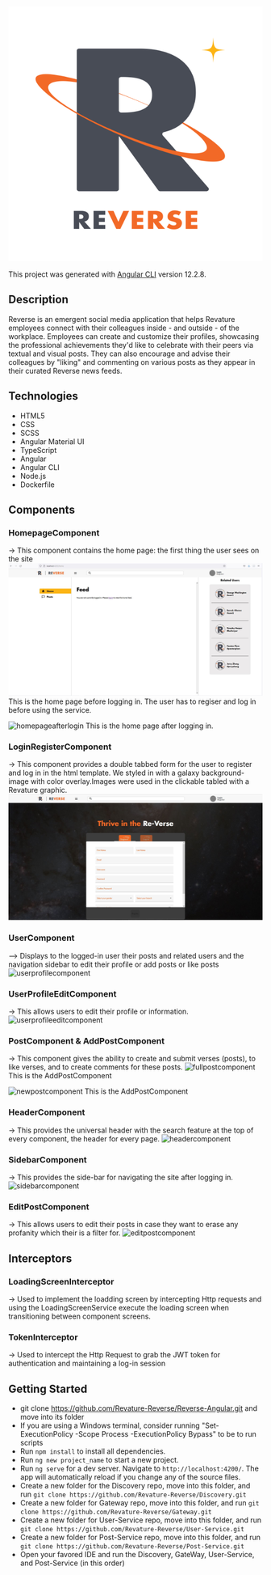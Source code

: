 ![logo image](readme-pics/Reverse-Brand-LogoWithText.png)

This project was generated with [Angular CLI](https://github.com/angular/angular-cli) version 12.2.8. 

## Description 
Reverse is an emergent social media application that helps Revature employees connect with their colleagues inside - and outside - of the workplace. Employees can create and customize their profiles, showcasing the professional achievements they'd like to celebrate with their peers via textual and visual posts. They can also encourage and advise their colleagues by "liking" and commenting on various posts as they appear in their curated Reverse news feeds.

## Technologies 
 - HTML5
 - CSS 
 - SCSS
 - Angular Material UI
 - TypeScript
 - Angular
 - Angular CLI  
 - Node.js
 - Dockerfile
 
## Components
### HomepageComponent 
-> This component contains the home page: the first thing the user sees on the site
![homepage](readme-pics/homepage-before-login.JPG)
This is the home page before logging in. The user has to regiser and log in before using the service. 

![homepageafterlogin](https://user-images.githubusercontent.com/8985349/141241140-a69e8287-236a-48ce-b3d1-0cb5427e0f18.png)
This is the home page after logging in.


### LoginRegisterComponent
-> This component provides a double tabbed form for the user to register and log in in the html template. We styled in with a galaxy background-image with color overlay.Images were used in the clickable tabled with a Revature graphic.
![registration](readme-pics/registration-form.JPG)

### UserComponent
--> Displays to the logged-in user their posts and related users and the navigation sidebar to edit their profile or add posts or like posts
![userprofilecomponent](https://user-images.githubusercontent.com/8985349/141241504-daa05dcf-50fd-4d25-b92b-48c69f28d778.png)

### UserProfileEditComponent
-> This allows users to edit their profile or information.
![userprofileeditcomponent](https://user-images.githubusercontent.com/8985349/141241619-46a9b299-74b3-4378-8474-fe79cdd07e6b.png)

### PostComponent & AddPostComponent
-> This component gives the ability to create and submit verses (posts), to like verses, and to create comments for these posts. 
![fullpostcomponent](https://user-images.githubusercontent.com/8985349/141241490-2abf1bbc-94a2-4568-8dcc-bf3b62c31e79.png)
This is the AddPostComponent

![newpostcomponent](https://user-images.githubusercontent.com/8985349/141241377-4c2c6e32-938a-4543-99aa-c92d345b705b.png)
This is the AddPostComponent

### HeaderComponent
-> This provides the universal header with the search feature at the top of every component, the header for every page. 
![headercomponent](https://user-images.githubusercontent.com/8985349/141241074-d352836a-f78e-4dcf-9df3-b8e5e3631297.png)

### SidebarComponent
-> This provides the side-bar for navigating the site after logging in. 
![sidebarcomponent](https://user-images.githubusercontent.com/8985349/141241657-4f67cea9-f8fe-46fe-97dd-c5a61aed1f26.png)


### EditPostComponent
-> This allows users to edit their posts in case they want to erase any profanity which their is a filter for.
![editpostcomponent](https://user-images.githubusercontent.com/8985349/141241001-350c2bb0-558f-4611-b6b7-2aa9ee08c29e.png)


## Interceptors 
### LoadingScreenInterceptor 
-> Used to implement the loadding screen by intercepting Http requests and using the LoadingScreenService execute the loading screen when transitioning between component screens. 

### TokenInterceptor 
-> Used to intercept the Http Request to grab the JWT token for authentication and maintaining a log-in session 

## Getting Started
- git clone https://github.com/Revature-Reverse/Reverse-Angular.git and move into its folder
- If you are using a Windows terminal, consider running "Set-ExecutionPolicy -Scope Process -ExecutionPolicy Bypass" to be to run scripts
- Run `npm install` to install all dependencies. 
- Run `ng new project_name` to start a new project. 
- Run `ng serve` for a dev server. Navigate to `http://localhost:4200/`. The app will automatically reload if you change any of the source files.
- Create a new folder for the Discovery repo, move into this folder, and run `git clone https://github.com/Revature-Reverse/Discovery.git`
- Create a new folder for Gateway repo, move into this folder, and run `git clone https://github.com/Revature-Reverse/Gateway.git`
- Create a new folder for User-Service repo, move into this folder, and run `git clone https://github.com/Revature-Reverse/User-Service.git`
- Create a new folder for Post-Service repo, move into this folder, and run `git clone https://github.com/Revature-Reverse/Post-Service.git`
- Open your favored IDE and run the Discovery, GateWay, User-Service, and Post-Service (in this order)
